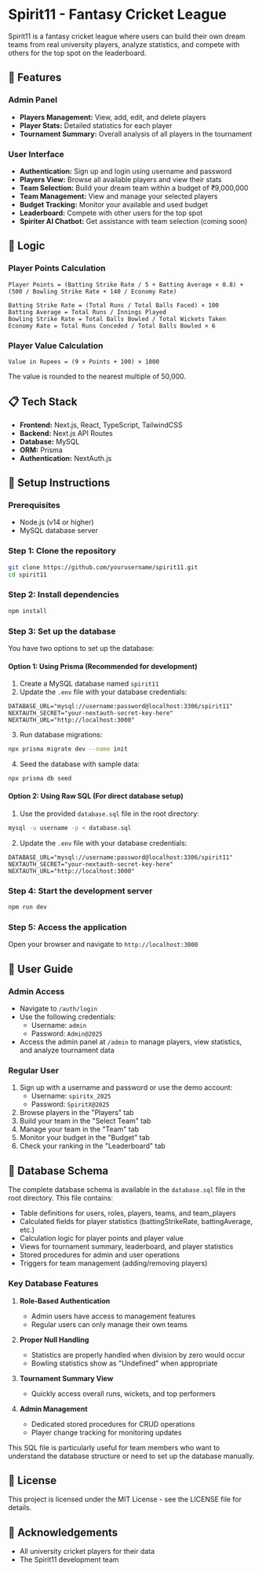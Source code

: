 # Spirit11 - Fantasy Cricket League

Spirit11 is a fantasy cricket league where users can build their own dream teams from real university players, analyze statistics, and compete with others for the top spot on the leaderboard.

## 🚀 Features

### Admin Panel
- **Players Management:** View, add, edit, and delete players
- **Player Stats:** Detailed statistics for each player
- **Tournament Summary:** Overall analysis of all players in the tournament

### User Interface
- **Authentication:** Sign up and login using username and password
- **Players View:** Browse all available players and view their stats
- **Team Selection:** Build your dream team within a budget of ₹9,000,000
- **Team Management:** View and manage your selected players
- **Budget Tracking:** Monitor your available and used budget
- **Leaderboard:** Compete with other users for the top spot
- **Spiriter AI Chatbot:** Get assistance with team selection (coming soon)

## 🧮 Logic

### Player Points Calculation
```
Player Points = (Batting Strike Rate / 5 + Batting Average × 0.8) + (500 / Bowling Strike Rate + 140 / Economy Rate)

Batting Strike Rate = (Total Runs / Total Balls Faced) × 100
Batting Average = Total Runs / Innings Played
Bowling Strike Rate = Total Balls Bowled / Total Wickets Taken
Economy Rate = Total Runs Conceded / Total Balls Bowled × 6
```

### Player Value Calculation
```
Value in Rupees = (9 × Points + 100) × 1000
```
The value is rounded to the nearest multiple of 50,000.

## 📋 Tech Stack
- **Frontend:** Next.js, React, TypeScript, TailwindCSS
- **Backend:** Next.js API Routes
- **Database:** MySQL
- **ORM:** Prisma
- **Authentication:** NextAuth.js

## 🔧 Setup Instructions

### Prerequisites
- Node.js (v14 or higher)
- MySQL database server

### Step 1: Clone the repository
```bash
git clone https://github.com/yourusername/spirit11.git
cd spirit11
```

### Step 2: Install dependencies
```bash
npm install
```

### Step 3: Set up the database
You have two options to set up the database:

#### Option 1: Using Prisma (Recommended for development)
1. Create a MySQL database named `spirit11`
2. Update the `.env` file with your database credentials:
```
DATABASE_URL="mysql://username:password@localhost:3306/spirit11"
NEXTAUTH_SECRET="your-nextauth-secret-key-here"
NEXTAUTH_URL="http://localhost:3000"
```
3. Run database migrations:
```bash
npx prisma migrate dev --name init
```
4. Seed the database with sample data:
```bash
npx prisma db seed
```

#### Option 2: Using Raw SQL (For direct database setup)
1. Use the provided `database.sql` file in the root directory:
```bash
mysql -u username -p < database.sql
```
2. Update the `.env` file with your database credentials:
```
DATABASE_URL="mysql://username:password@localhost:3306/spirit11"
NEXTAUTH_SECRET="your-nextauth-secret-key-here"
NEXTAUTH_URL="http://localhost:3000"
```

### Step 4: Start the development server
```bash
npm run dev
```

### Step 5: Access the application
Open your browser and navigate to `http://localhost:3000`

## 📱 User Guide

### Admin Access
- Navigate to `/auth/login`
- Use the following credentials:
  - Username: `admin`
  - Password: `Admin@2025`
- Access the admin panel at `/admin` to manage players, view statistics, and analyze tournament data

### Regular User
1. Sign up with a username and password or use the demo account:
   - Username: `spiritx_2025`
   - Password: `SpiritX@2025`
2. Browse players in the "Players" tab
3. Build your team in the "Select Team" tab
4. Manage your team in the "Team" tab
5. Monitor your budget in the "Budget" tab
6. Check your ranking in the "Leaderboard" tab

## 💾 Database Schema

The complete database schema is available in the `database.sql` file in the root directory. This file contains:

- Table definitions for users, roles, players, teams, and team_players
- Calculated fields for player statistics (battingStrikeRate, battingAverage, etc.)
- Calculation logic for player points and player value
- Views for tournament summary, leaderboard, and player statistics
- Stored procedures for admin and user operations
- Triggers for team management (adding/removing players)

### Key Database Features

1. **Role-Based Authentication**
   - Admin users have access to management features
   - Regular users can only manage their own teams

2. **Proper Null Handling**
   - Statistics are properly handled when division by zero would occur
   - Bowling statistics show as "Undefined" when appropriate

3. **Tournament Summary View**
   - Quickly access overall runs, wickets, and top performers

4. **Admin Management**
   - Dedicated stored procedures for CRUD operations
   - Player change tracking for monitoring updates

This SQL file is particularly useful for team members who want to understand the database structure or need to set up the database manually.

## 📝 License
This project is licensed under the MIT License - see the LICENSE file for details.

## 🙏 Acknowledgements
- All university cricket players for their data
- The Spirit11 development team 